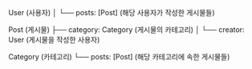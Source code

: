 User (사용자)
│
└── posts: [Post] (해당 사용자가 작성한 게시물들)

Post (게시물)
├── category: Category (게시물의 카테고리)
│
└── creator: User (게시물을 작성한 사용자)

Category (카테고리)
└── posts: [Post] (해당 카테고리에 속한 게시물들)
